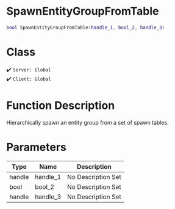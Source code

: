 # SpawnEntityGroupFromTable
```lua
bool SpawnEntityGroupFromTable(handle_1, bool_2, handle_3)
```
# Class
✔️ `Server: Global`  
✔️ `Client: Global`  

# Function Description
Hierarchically spawn an entity group from a set of spawn tables.
# Parameters
Type|Name|Description
--|--|--
handle|handle_1|No Description Set
bool|bool_2|No Description Set
handle|handle_3|No Description Set
